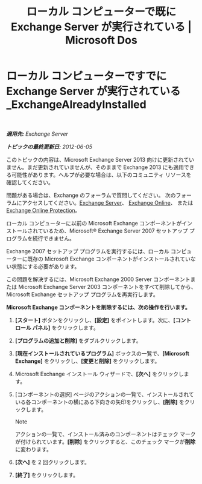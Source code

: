 ﻿---
title: 'ローカル コンピューターで既に Exchange Server が実行されている | Microsoft Dos'
TOCTitle: ローカル コンピューターですでに Exchange Server が実行されている_ExchangeAlreadyInstalled
ms:assetid: 3f168b5d-9910-418f-86fb-e99d852dcb5e
ms:mtpsurl: https://technet.microsoft.com/ja-jp/library/ms.exch.setupreadiness.exchangealreadyinstalled(v=EXCHG.150)
ms:contentKeyID: 48269398
ms.date: 04/24/2018
mtps_version: v=EXCHG.150
ms.translationtype: HT
---

# ローカル コンピューターですでに Exchange Server が実行されている\_ExchangeAlreadyInstalled

 

_**適用先:** Exchange Server_

_**トピックの最終更新日:** 2012-06-05_

このトピックの内容は、Microsoft Exchange Server 2013 向けに更新されていません。まだ更新されていませんが、そのままで Exchange 2013 にも適用できる可能性があります。ヘルプが必要な場合は、以下のコミュニティ リソースを確認してください。

問題がある場合は、Exchange のフォーラムで質問してください。 次のフォーラムにアクセスしてください。[Exchange Server](https://go.microsoft.com/fwlink/p/?linkid=60612)、 [Exchange Online](https://go.microsoft.com/fwlink/p/?linkid=267542)、 または [Exchange Online Protection](https://go.microsoft.com/fwlink/p/?linkid=285351)。

ローカル コンピューターに以前の Microsoft Exchange コンポーネントがインストールされているため、Microsoft® Exchange Server 2007 セットアップ プログラムを続行できません。

Exchange 2007 セットアップ プログラムを実行するには、ローカル コンピューターに既存の Microsoft Exchange コンポーネントがインストールされていない状態にする必要があります。

この問題を解決するには、Microsoft Exchange 2000 Server コンポーネントまたは Microsoft Exchange Server 2003 コンポーネントをすべて削除してから、Microsoft Exchange セットアップ プログラムを再実行します。

**Microsoft Exchange コンポーネントを削除するには、次の操作を行います。**

1.  **\[スタート\]** ボタンをクリックし、**\[設定\]** をポイントします。次に、**\[コントロール パネル\]** をクリックします。

2.  **\[プログラムの追加と削除\]** をダブルクリックします。

3.  **\[現在インストールされているプログラム\]** ボックスの一覧で、**\[Microsoft Exchange\]** をクリックし、**\[変更と削除\]** をクリックします。

4.  Microsoft Exchange インストール ウィザードで、**\[次へ\]** をクリックします。

5.  \[コンポーネントの選択\] ページのアクションの一覧で、インストールされている各コンポーネントの横にある下向きの矢印をクリックし、**\[削除\]** をクリックします。
    

    > [!NOTE]
    > アクションの一覧で、インストール済みのコンポーネントはチェック マークが付けられています。<STRONG>[削除]</STRONG> をクリックすると、このチェック マークが<STRONG>削除</STRONG>に変わります。



6.  **\[次へ\]** を 2 回クリックします。

7.  **\[終了\]** をクリックします。

